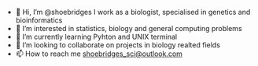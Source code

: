 - 👋 Hi, I’m @shoebridges I work as a biologist, specialised in genetics and bioinformatics
- 👀 I’m interested in statistics, biology and general computing problems
- 🌱 I’m currently learning Pyhton and UNIX terminal
- 💞️ I’m looking to collaborate on projects in biology realted fields
- 📫 How to reach me shoebridges_sci@outlook.com

<!---
shoebridges/shoebridges is a ✨ special ✨ repository because its `README.md` (this file) appears on your GitHub profile.
You can click the Preview link to take a look at your changes.
--->
